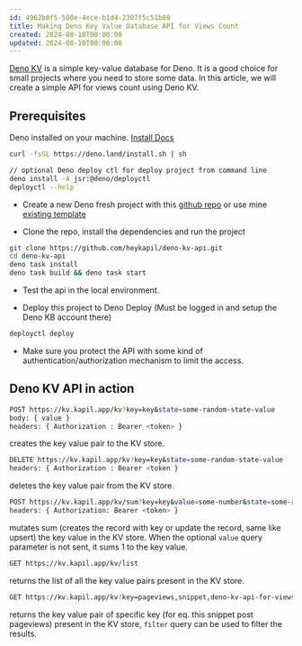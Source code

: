```yaml
---
id: 4962b0f5-580e-4ece-b1d4-2307f5c51b89
title: Making Deno Key Value Database API for Views Count
created: 2024-08-10T00:00:00
updated: 2024-08-10T00:00:00
---
```


[Deno KV](https://deno.land/x/kv) is a simple key-value database for Deno. It is a good choice for small projects where you need to store some data. In this article, we will create a simple API for views count using Deno KV.

## Prerequisites

Deno installed on your machine. [Install Docs](https://docs.deno.com/deploy/manual/)

```bash
curl -fsSL https://deno.land/install.sh | sh

// optional Deno deploy ctl for deploy project from command line
deno install -A jsr:@deno/deployctl
deployctl --help
```

- Create a new Deno fresh project with this [github repo](https://github.com/denoland/kv_api) or use mine [existing template](https://github.com/heykapil/deno-kv-api)

- Clone the repo, install the dependencies and run the project

```bash
git clone https://github.com/heykapil/deno-kv-api.git
cd deno-kv-api
deno task install
deno task build && deno task start
```

- Test the api in the local environment.

- Deploy this project to Deno Deploy (Must be logged in and setup the Deno KB account there)

```bash
deployctl deploy
```

- Make sure you protect the API with some kind of authentication/authorization mechanism to limit the access.


## Deno KV API in action

```bash
POST https://kv.kapil.app/kv?key=key&state=some-random-state-value
body: { value }
headers: { Authorization : Bearer <token> }
```
creates the key value pair to the KV store.

```bash
DELETE https://kv.kapil.app/kv?key=key&state=some-random-state-value
headers: { Authorization : Bearer <token }
```
deletes the key value pair from the KV store.

```bash
POST https://kv.kapil.app/kv/sum?key=key&value=some-number&state=some-random-state-value
headers: { Authorization: Bearer <token> }
```
mutates sum (creates the record with key or update the record, same like upsert) the key value in the KV store.
When the optional `value` query parameter is not sent, it sums 1 to the key value.

```bash
GET https://kv.kapil.app/kv/list
```
returns the list of all the key value pairs present in the KV store.


```bash
GET https://kv.kapil.app/kv?key=pageviews,snippet,deno-kv-api-for-views-count
```
returns the key value pair of specific key (for eq. this snippet post pageviews) present in the KV store, `filter` query can be used to filter the results.
